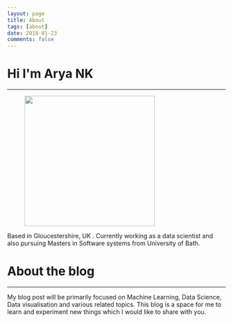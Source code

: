 ```yaml
---
layout: page
title: About
tags: [about]
date: 2018-01-23
comments: false
---
```

    
# Hi I'm Arya NK
---

<figure>
	<img src="https://raw.githubusercontent.com/Arya-NK/Arya_NK/gh-pages/assets/img/my_picture.jpg?token=ARK0QClMxNTIXV-F73soq2apEJ6ZQyX3ks5anX44wA%3D%3D" style="width: 300px; height: 450px float= left" >
	
</figure>

Based in Gloucestershire, UK . Currently working as a data scientist and also pursuing Masters in Software systems from University of Bath. 







# About the blog
---
My blog post will be primarily focused on Machine Learning, Data Science, Data visualisation and various related topics. This blog is a space for me to learn and experiment new things which I would like to share with you.
